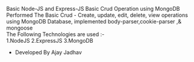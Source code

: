 Basic Node-JS and Express-JS Basic Crud Operation using MongoDB <br/>
 Performed The Basic Crud - Create, update, edit, delete, view operations using MongoDB Database, implemented body-parser,cookie-parser ,& mongoose <br/>
The Following Technologies are used :- <br/>
1.NodeJS
2.ExpressJS
3.MongoDB

- Developed By Ajay Jadhav